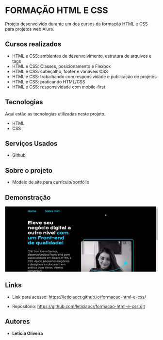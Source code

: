 # FORMAÇÃO HTML E CSS
Projeto desenvolvido durante um dos cursos da formação HTML e CSS para projetos web Alura.

## Cursos realizados

* HTML e CSS: ambientes de desenvolvimento, estrutura de arquivos e tags
* HTML e CSS: Classes, posicionamento e Flexbox
* HTML e CSS: cabeçalho, footer e variáveis CSS
* HTML e CSS: trabalhando com responsividade e publicação de projetos
* HTML e CSS: praticando HTML/CSS
* HTML e CSS: responsividade com mobile-first

## Tecnologias

Aqui estão as tecnologias utilizadas neste projeto.

* HTML
* CSS 

## Serviços Usados

* Github


## Sobre o projeto

* Modelo de site para currículo/portfólio


## Demonstração 



![Tela](https://github.com/leticiaocr/formacao-html-e-css/blob/main/assets/curriculoAlura.gif)




## Links
  - Link para acesso: https://leticiaocr.github.io/formacao-html-e-css/
  
  - Repositório: https://github.com/leticiaocr/formacao-html-e-css.git

  ## Autores

  * **Letícia Oliveira** 


